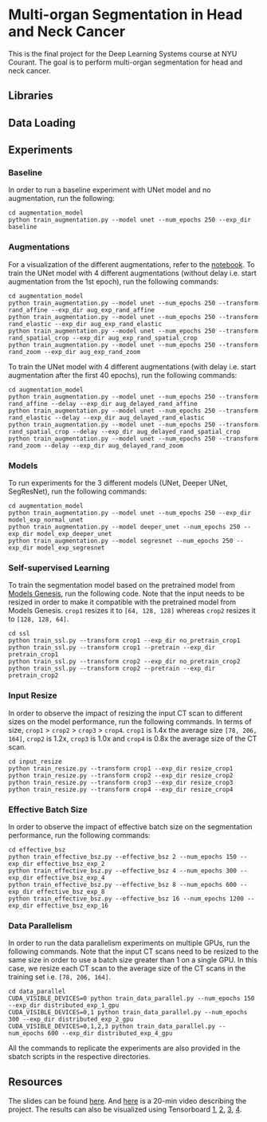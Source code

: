 # Multi-organ Segmentation in Head and Neck Cancer

This is the final project for the Deep Learning Systems course at NYU Courant. The goal is to perform multi-organ segmentation for head and neck cancer.

## Libraries

## Data Loading

## Experiments

### Baseline
In order to run a baseline experiment with UNet model and no augmentation, run the following:
```
cd augmentation_model
python train_augmentation.py --model unet --num_epochs 250 --exp_dir baseline
```

### Augmentations
For a visualization of the different augmentations, refer to the [notebook](augmentation_model/augmentations.ipynb). To train the UNet model with 4 different augmentations (without delay i.e. start augmentation from the 1st epoch), run the following commands:

```
cd augmentation_model
python train_augmentation.py --model unet --num_epochs 250 --transform rand_affine --exp_dir aug_exp_rand_affine
python train_augmentation.py --model unet --num_epochs 250 --transform rand_elastic --exp_dir aug_exp_rand_elastic
python train_augmentation.py --model unet --num_epochs 250 --transform rand_spatial_crop --exp_dir aug_exp_rand_spatial_crop
python train_augmentation.py --model unet --num_epochs 250 --transform rand_zoom --exp_dir aug_exp_rand_zoom
```

To train the UNet model with 4 different augmentations (with delay i.e. start augmentation after the first 40 epochs), run the following commands:

```
cd augmentation_model
python train_augmentation.py --model unet --num_epochs 250 --transform rand_affine --delay --exp_dir aug_delayed_rand_affine
python train_augmentation.py --model unet --num_epochs 250 --transform rand_elastic --delay --exp_dir aug_delayed_rand_elastic
python train_augmentation.py --model unet --num_epochs 250 --transform rand_spatial_crop --delay --exp_dir aug_delayed_rand_spatial_crop
python train_augmentation.py --model unet --num_epochs 250 --transform rand_zoom --delay --exp_dir aug_delayed_rand_zoom
```

### Models
To run experiments for the 3 different models (UNet, Deeper UNet, SegResNet), run the following commands:
```
cd augmentation_model
python train_augmentation.py --model unet --num_epochs 250 --exp_dir model_exp_normal_unet
python train_augmentation.py --model deeper_unet --num_epochs 250 --exp_dir model_exp_deeper_unet
python train_augmentation.py --model segresnet --num_epochs 250 --exp_dir model_exp_segresnet
```


### Self-supervised Learning
To train the segmentation model based on the pretrained model from [Models Genesis](https://github.com/MrGiovanni/ModelsGenesis), run the following code. Note that the input needs to be resized in order to make it compatible with the pretrained model from Models Genesis. `crop1` resizes it to `[64, 128, 128]` whereas `crop2` resizes it to `[128, 128, 64]`.
```
cd ssl
python train_ssl.py --transform crop1 --exp_dir no_pretrain_crop1
python train_ssl.py --transform crop1 --pretrain --exp_dir pretrain_crop1
python train_ssl.py --transform crop2 --exp_dir no_pretrain_crop2
python train_ssl.py --transform crop2 --pretrain --exp_dir pretrain_crop2
```

### Input Resize
In order to observe the impact of resizing the input CT scan to different sizes on the model performance, run the following commands. In terms of size, `crop1` > `crop2` > `crop3` > `crop4`. `crop1` is 1.4x the average size `[78, 206, 164]`, `crop2` is 1.2x, `crop3` is 1.0x and `crop4` is 0.8x the average size of the CT scan.
```
cd input_resize
python train_resize.py --transform crop1 --exp_dir resize_crop1
python train_resize.py --transform crop2 --exp_dir resize_crop2
python train_resize.py --transform crop3 --exp_dir resize_crop3
python train_resize.py --transform crop4 --exp_dir resize_crop4
```

### Effective Batch Size
In order to observe the impact of effective batch size on the segmentation performance, run the following commands:
```
cd effective_bsz
python train_effective_bsz.py --effective_bsz 2 --num_epochs 150 --exp_dir effective_bsz_exp_2
python train_effective_bsz.py --effective_bsz 4 --num_epochs 300 --exp_dir effective_bsz_exp_4
python train_effective_bsz.py --effective_bsz 8 --num_epochs 600 --exp_dir effective_bsz_exp_8
python train_effective_bsz.py --effective_bsz 16 --num_epochs 1200 --exp_dir effective_bsz_exp_16
```

### Data Parallelism
In order to run the data parallelism experiments on multiple GPUs, run the following commands. Note that the input CT scans need to be resized to the same size in order to use a batch size greater than 1 on a single GPU. In this case, we resize each CT scan to the average size of the CT scans in the training set i.e. `[78, 206, 164]`.
```
cd data_parallel
CUDA_VISIBLE_DEVICES=0 python train_data_parallel.py --num_epochs 150 --exp_dir distributed_exp_1_gpu
CUDA_VISIBLE_DEVICES=0,1 python train_data_parallel.py --num_epochs 300 --exp_dir distributed_exp_2_gpu
CUDA_VISIBLE_DEVICES=0,1,2,3 python train_data_parallel.py --num_epochs 600 --exp_dir distributed_exp_4_gpu
```

All the commands to replicate the experiments are also provided in the sbatch scripts in the respective directories.

## Resources
The slides can be found [here](https://drive.google.com/file/d/1ilodckjwQs7pH8Am7qkWAtH2fdfSabBx/view). And [here](https://drive.google.com/file/d/1txsvAAPC3Gp4xkhGLtwawJvASeVWxGBx/view?usp=sharing) is a 20-min video describing the project. The results can also be visualized using Tensorboard [1](https://tensorboard.dev/experiment/oyNuDrRvSaqDobsk0G3JpA/#scalars), [2](https://tensorboard.dev/experiment/Rgl1SEg3RBSM9awXHqOrhw/#scalars), [3](https://tensorboard.dev/experiment/nojj1YgSQeWIqsbGxIwBoA/#scalars), [4](https://tensorboard.dev/experiment/nWlKYLwVSxKHD0R1QgCY5g/#scalars).

